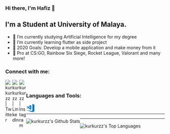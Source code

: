 ### Hi there, I'm Hafiz 👋

## I'm a Student at University of Malaya.
- 📃 I’m currently studying Artificial Intelligence for my degree
- 🌱 I’m currently learning flutter as side project
- 🚀 2020 Goals: Develop a mobile application and make money from it
- 👾 Pro at CS:GO, Rainbow Six Siege, Rocket League, Valorant and many more!

### Connect with me:

[<img align="left" alt="kurkurzz | Twitter" width="22px" src="https://cdn.jsdelivr.net/npm/simple-icons@v3/icons/twitter.svg" />][twitter]
[<img align="left" alt="kurkurzz | LinkedIn" width="22px" src="https://cdn.jsdelivr.net/npm/simple-icons@v3/icons/linkedin.svg" />][linkedin]
[<img align="left" alt="kurkurzz | Instagram" width="22px" src="https://cdn.jsdelivr.net/npm/simple-icons@v3/icons/instagram.svg" />][instagram]

<br />

### Languages and Tools:

<img align="left" alt="Visual Studio Code" width="26px" src="https://raw.githubusercontent.com/github/explore/80688e429a7d4ef2fca1e82350fe8e3517d3494d/topics/visual-studio-code/visual-studio-code.png" />

<br />

---

<img align="left" alt="kurkurzz's Github Stats" src="https://github-readme-stats.vercel.app/api?username=kurkurzz&show_icons=true&hide_border=true&hide=stars,prs?count_private=true&theme=dracula" />

---

<img align="left" alt="kurkurzz's Top Languages" src="https://github-readme-stats.vercel.app/api/top-langs/?username=kurkurzz&layout=compact" />

[twitter]: https://twitter.com/apezzz_z
[instagram]: https://www.instagram.com/apezzz_
[linkedin]: https://www.linkedin.com/in/muhammadnurhafiz